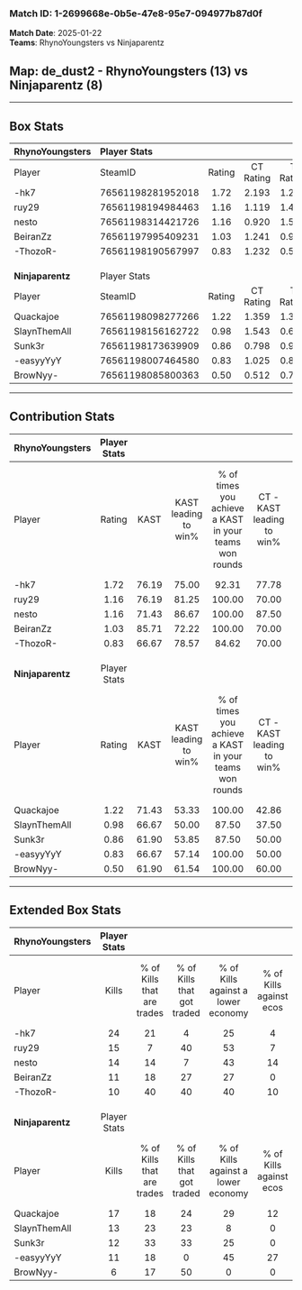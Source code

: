 ### Match ID: 1-2699668e-0b5e-47e8-95e7-094977b87d0f  
**Match Date**: 2025-01-22  
**Teams**: RhynoYoungsters vs Ninjaparentz  

## **Map**: de_dust2 - RhynoYoungsters (13) vs Ninjaparentz (8)  
---  

## Box Stats  

| **RhynoYoungsters** | Player Stats      |        |           |          |       |       |       |         |        |      |     |
| :- | :- | :-: | :-: | :-: | :-: | :-: | :-: | :-: | :-: | :-: | :-: |
| Player              | SteamID           | Rating | CT Rating | T Rating | KAST  |  ADR  | Kills | Assists | Deaths | K/D  | HS% |
| -hk7                | 76561198281952018 |  1.72  |   2.193   |  1.267   | 76.19 | 116.5 |  24   |    4    |   11   | 2.18 | 45  |
| ruy29               | 76561198194984463 |  1.16  |   1.119   |  1.405   | 76.19 | 70.0  |  15   |    2    |   12   | 1.25 | 53  |
| nesto               | 76561198314421726 |  1.16  |   0.920   |  1.541   | 71.43 | 80.3  |  14   |    5    |   11   | 1.27 | 85  |
| BeiranZz            | 76561197995409231 |  1.03  |   1.241   |  0.919   | 85.71 | 46.0  |  11   |    4    |   11   | 1.00 | 36  |
| -ThozoR-            | 76561198190567997 |  0.83  |   1.232   |  0.545   | 66.67 | 64.3  |  10   |    5    |   14   | 0.71 | 50  |
|                     |                   |        |           |          |       |       |       |         |        |      |     |
|                     |                   |        |           |          |       |       |       |         |        |      |     |
|                     |                   |        |           |          |       |       |       |         |        |      |     |
| **Ninjaparentz**    | Player Stats      |        |           |          |       |       |       |         |        |      |     |
| Player              | SteamID           | Rating | CT Rating | T Rating | KAST  |  ADR  | Kills | Assists | Deaths | K/D  | HS% |
| Quackajoe           | 76561198098277266 |  1.22  |   1.359   |  1.302   | 71.43 | 96.4  |  17   |    3    |   15   | 1.13 | 58  |
| SlaynThemAll        | 76561198156162722 |  0.98  |   1.543   |  0.639   | 66.67 | 71.5  |  13   |    4    |   14   | 0.93 | 46  |
| Sunk3r              | 76561198173639909 |  0.86  |   0.798   |  0.961   | 61.90 | 58.4  |  12   |    0    |   13   | 0.92 | 58  |
| -easyyYyY           | 76561198007464580 |  0.83  |   1.025   |  0.846   | 66.67 | 67.4  |  11   |    5    |   16   | 0.69 | 45  |
| BrowNyy-            | 76561198085800363 |  0.50  |   0.512   |  0.711   | 61.90 | 41.7  |   6   |    2    |   16   | 0.38 | 83  |
---  

## Contribution Stats  

| **RhynoYoungsters** | Player Stats |       |                      |                                                        |                           |                                                             |                          |                                                            |
| :- | :-: | :-: | :-: | :-: | :-: | :-: | :-: | :-: |
| Player              |    Rating    | KAST  | KAST leading to win% | % of times you achieve a KAST in your teams won rounds | CT - KAST leading to win% | CT - % of times you achieve a KAST in your teams won rounds | T - KAST leading to win% | T - % of times you achieve a KAST in your teams won rounds |
| -hk7                |     1.72     | 76.19 |        75.00         |                         92.31                          |           77.78           |                           100.00                            |          71.43           |                           83.33                            |
| ruy29               |     1.16     | 76.19 |        81.25         |                         100.00                         |           70.00           |                           100.00                            |          100.00          |                           100.00                           |
| nesto               |     1.16     | 71.43 |        86.67         |                         100.00                         |           87.50           |                           100.00                            |          85.71           |                           100.00                           |
| BeiranZz            |     1.03     | 85.71 |        72.22         |                         100.00                         |           70.00           |                           100.00                            |          75.00           |                           100.00                           |
| -ThozoR-            |     0.83     | 66.67 |        78.57         |                         84.62                          |           70.00           |                           100.00                            |          100.00          |                           66.67                            |
|                     |              |       |                      |                                                        |                           |                                                             |                          |                                                            |
|                     |              |       |                      |                                                        |                           |                                                             |                          |                                                            |
|                     |              |       |                      |                                                        |                           |                                                             |                          |                                                            |
| **Ninjaparentz**    | Player Stats |       |                      |                                                        |                           |                                                             |                          |                                                            |
| Player              |    Rating    | KAST  | KAST leading to win% | % of times you achieve a KAST in your teams won rounds | CT - KAST leading to win% | CT - % of times you achieve a KAST in your teams won rounds | T - KAST leading to win% | T - % of times you achieve a KAST in your teams won rounds |
| Quackajoe           |     1.22     | 71.43 |        53.33         |                         100.00                         |           42.86           |                           100.00                            |          62.50           |                           100.00                           |
| SlaynThemAll        |     0.98     | 66.67 |        50.00         |                         87.50                          |           37.50           |                           100.00                            |          66.67           |                           80.00                            |
| Sunk3r              |     0.86     | 61.90 |        53.85         |                         87.50                          |           50.00           |                           100.00                            |          57.14           |                           80.00                            |
| -easyyYyY           |     0.83     | 66.67 |        57.14         |                         100.00                         |           50.00           |                           100.00                            |          62.50           |                           100.00                           |
| BrowNyy-            |     0.50     | 61.90 |        61.54         |                         100.00                         |           60.00           |                           100.00                            |          62.50           |                           100.00                           |
---  

## Extended Box Stats  

| **RhynoYoungsters** | Player Stats |                            |                            |                                    |                         |                              |                                 |        |                             |                                     |                          |                               |                            |
| :- | :-: | :-: | :-: | :-: | :-: | :-: | :-: | :-: | :-: | :-: | :-: | :-: | :-: |
| Player              |    Kills     | % of Kills that are trades | % of Kills that got traded | % of Kills against a lower economy | % of Kills against ecos | % of Kills that are flawless | % of Kills that are close duels | Deaths | % of Deaths that get traded | % of Deaths against a lower economy | % of Deaths against ecos | % of Deaths that are flawless | % of Deaths that are close |
| -hk7                |      24      |             21             |             4              |                 25                 |            4            |              79              |                4                |   11   |             27              |                 36                  |            0             |              64               |             9              |
| ruy29               |      15      |             7              |             40             |                 53                 |            7            |              80              |               20                |   12   |             25              |                 25                  |            0             |              58               |             8              |
| nesto               |      14      |             14             |             7              |                 43                 |           14            |              64              |                0                |   11   |              9              |                 36                  |            0             |              82               |             0              |
| BeiranZz            |      11      |             18             |             27             |                 27                 |            0            |              55              |                9                |   11   |             27              |                 18                  |            0             |              82               |             9              |
| -ThozoR-            |      10      |             40             |             40             |                 40                 |           10            |              90              |                0                |   14   |             29              |                 29                  |            0             |              50               |             21             |
|                     |              |                            |                            |                                    |                         |                              |                                 |        |                             |                                     |                          |                               |                            |
|                     |              |                            |                            |                                    |                         |                              |                                 |        |                             |                                     |                          |                               |                            |
|                     |              |                            |                            |                                    |                         |                              |                                 |        |                             |                                     |                          |                               |                            |
| **Ninjaparentz**    | Player Stats |                            |                            |                                    |                         |                              |                                 |        |                             |                                     |                          |                               |                            |
| Player              |    Kills     | % of Kills that are trades | % of Kills that got traded | % of Kills against a lower economy | % of Kills against ecos | % of Kills that are flawless | % of Kills that are close duels | Deaths | % of Deaths that get traded | % of Deaths against a lower economy | % of Deaths against ecos | % of Deaths that are flawless | % of Deaths that are close |
| Quackajoe           |      17      |             18             |             24             |                 29                 |           12            |              76              |                0                |   15   |             27              |                 20                  |            0             |              67               |             7              |
| SlaynThemAll        |      13      |             23             |             23             |                 8                  |            0            |              62              |               15                |   14   |             14              |                 21                  |            0             |              79               |             7              |
| Sunk3r              |      12      |             33             |             33             |                 25                 |            0            |              67              |               17                |   13   |              8              |                 15                  |            0             |              69               |             15             |
| -easyyYyY           |      11      |             18             |             0              |                 45                 |           27            |              64              |               18                |   16   |             19              |                 19                  |            0             |              81               |             6              |
| BrowNyy-            |      6       |             17             |             50             |                 0                  |            0            |              50              |                0                |   16   |             31              |                 19                  |            0             |              75               |             0              |
